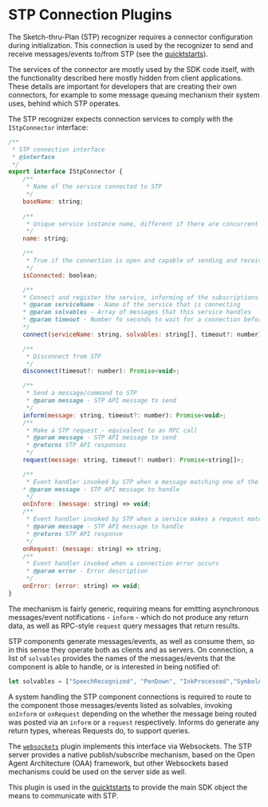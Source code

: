# STP Connection Plugins

The Sketch-thru-Plan (STP) recognizer requires a connector configuration during initialization. This connection is used by the recognizer to send and receive messages/events to/from STP (see the [quicktstarts](../../quickstart)).

The services of the connector are mostly used by the SDK code itself, with the functionality described here mostly hidden from client applications. These details are important for developers that are creating their own connectors, for example to some message queuing mechanism their system uses, behind which STP operates.

The STP recognizer expects connection services to comply with the `IStpConnector` interface:

```javascript
/**
 * STP connection interface
 * @interface
 */
export interface IStpConnector {
    /**
     * Name of the service connected to STP
     */
    baseName: string;
    
    /**
     * Unique service instance name, different if there are concurrent instances running
     */
    name: string;

    /**
     * True if the connection is open and capable of sending and receiving messages 
     */
    isConnected: boolean;

    /**
    * Connect and register the service, informing of the subscriptions it handles / consumes
    * @param serviceName - Name of the service that is connecting
    * @param solvables - Array of messages that this service handles
    * @param timeout - Number fo seconds to wait for a connection before failing
    */
    connect(serviceName: string, solvables: string[], timeout?: number): Promise<void>;

    /**
     * Disconnect from STP
     */
    disconnect(timeout?: number): Promise<void>;

    /**
     * Send a message/command to STP
     * @param message - STP API message to send
     */
    inform(message: string, timeout?: number): Promise<void>;
    /**
     * Make a STP request - equivalent to an RPC call
     * @param message - STP API message to send
     * @returns STP API responses
     */
    request(message: string, timeout?: number): Promise<string[]>;

    /**
     * Event handler invoked by STP when a message matching one of the Solvables is posted by some service
    * @param message - STP API message to handle
     */
    onInform: (message: string) => void;
    /**
     * Event handler invoked by STP when a service makes a request matching one of the Solvables
     * @param message - STP API message to handle
     * @returns STP API response
     */
    onRequest: (message: string) => string;
    /**
     * Event handler invoked when a connection error occurs
     * @param error - Error description
     */
    onError: (error: string) => void;
}
```

The mechanism is fairly generic, requiring means for emitting asynchronous messages/event notifications - `inform` - which do not produce any return data, as well as RPC-style `request` query messages that return results.

STP components generate messages/events, as well as consume them, so in this sense they operate both as clients and as servers. On connection, a list of `solvables` provides the names of the messages/events that the component is able to handle, or is interested in being notified of:

```javascript
let solvables = ["SpeechRecognized", "PenDown", "InkProcessed","SymbolAdded", "SymbolModified","SymbolDeleted", "StpMessage"];
```

A system handling the STP component connections is required to route to the component those messages/events listed as solvables, invoking `onInform` or `onRequest` depending on the whether the message being routed was posted via an `inform` or a `request` respectively. Informs do generate any return types, whereas Requests do, to support queries.  

The [`websockets`](websockets-plugin) plugin implements this interface via Websockets. The STP server provides a native publish/subscribe mechanism, based on the Open Agent Architecture (OAA) framework, but other Websockets based mechanisms could be used on the server side as well.

This plugin is used in the [quicktstarts](../../quickstart) to provide the main SDK object the means to communicate with STP.  